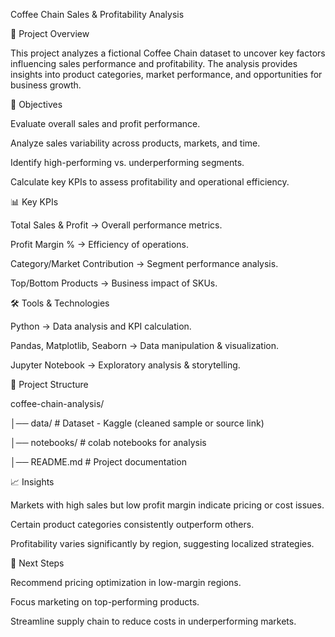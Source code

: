 Coffee Chain Sales & Profitability Analysis

📌 Project Overview

This project analyzes a fictional Coffee Chain dataset to uncover key factors influencing sales performance and profitability. The analysis provides insights into product categories, market performance, and opportunities for business growth.



🎯 Objectives

Evaluate overall sales and profit performance.

Analyze sales variability across products, markets, and time.


Identify high-performing vs. underperforming segments.


Calculate key KPIs to assess profitability and operational efficiency.



📊 Key KPIs


Total Sales & Profit → Overall performance metrics.


Profit Margin % → Efficiency of operations.


Category/Market Contribution → Segment performance analysis.


Top/Bottom Products → Business impact of SKUs.


🛠️ Tools & Technologies


Python → Data analysis and KPI calculation.


Pandas, Matplotlib, Seaborn → Data manipulation & visualization.


Jupyter Notebook → Exploratory analysis & storytelling.


📂 Project Structure


coffee-chain-analysis/

│── data/                # Dataset - Kaggle (cleaned sample or source link)


│── notebooks/           # colab notebooks for analysis


│── README.md            # Project documentation


📈 Insights


Markets with high sales but low profit margin indicate pricing or cost issues.


Certain product categories consistently outperform others.


Profitability varies significantly by region, suggesting localized strategies.


🚀 Next Steps


Recommend pricing optimization in low-margin regions.


Focus marketing on top-performing products.


Streamline supply chain to reduce costs in underperforming markets.
